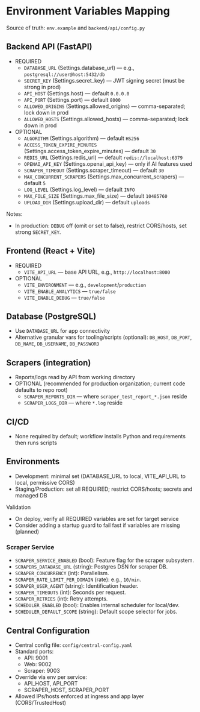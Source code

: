 # Environment Variables Mapping

Source of truth: `env.example` and `backend/api/config.py`

## Backend API (FastAPI)
- REQUIRED
  - `DATABASE_URL` (Settings.database_url) — e.g., `postgresql://user@host:5432/db`
  - `SECRET_KEY` (Settings.secret_key) — JWT signing secret (must be strong in prod)
  - `API_HOST` (Settings.host) — default `0.0.0.0`
  - `API_PORT` (Settings.port) — default `8000`
  - `ALLOWED_ORIGINS` (Settings.allowed_origins) — comma-separated; lock down in prod
  - `ALLOWED_HOSTS` (Settings.allowed_hosts) — comma-separated; lock down in prod
- OPTIONAL
  - `ALGORITHM` (Settings.algorithm) — default `HS256`
  - `ACCESS_TOKEN_EXPIRE_MINUTES` (Settings.access_token_expire_minutes) — default `30`
  - `REDIS_URL` (Settings.redis_url) — default `redis://localhost:6379`
  - `OPENAI_API_KEY` (Settings.openai_api_key) — only if AI features used
  - `SCRAPER_TIMEOUT` (Settings.scraper_timeout) — default `30`
  - `MAX_CONCURRENT_SCRAPERS` (Settings.max_concurrent_scrapers) — default `5`
  - `LOG_LEVEL` (Settings.log_level) — default `INFO`
  - `MAX_FILE_SIZE` (Settings.max_file_size) — default `10485760`
  - `UPLOAD_DIR` (Settings.upload_dir) — default `uploads`

Notes:
- In production: `DEBUG` off (omit or set to false), restrict CORS/hosts, set strong `SECRET_KEY`.

## Frontend (React + Vite)
- REQUIRED
  - `VITE_API_URL` — base API URL, e.g., `http://localhost:8000`
- OPTIONAL
  - `VITE_ENVIRONMENT` — e.g., `development`/`production`
  - `VITE_ENABLE_ANALYTICS` — `true/false`
  - `VITE_ENABLE_DEBUG` — `true/false`

## Database (PostgreSQL)
- Use `DATABASE_URL` for app connectivity
- Alternative granular vars for tooling/scripts (optional): `DB_HOST`, `DB_PORT`, `DB_NAME`, `DB_USERNAME`, `DB_PASSWORD`

## Scrapers (integration)
- Reports/logs read by API from working directory
- OPTIONAL (recommended for production organization; current code defaults to repo root)
  - `SCRAPER_REPORTS_DIR` — where `scraper_test_report_*.json` reside
  - `SCRAPER_LOGS_DIR` — where `*.log` reside

## CI/CD
- None required by default; workflow installs Python and requirements then runs scripts

## Environments
- Development: minimal set (DATABASE_URL to local, VITE_API_URL to local, permissive CORS)
- Staging/Production: set all REQUIRED; restrict CORS/hosts; secrets and managed DB

Validation
- On deploy, verify all REQUIRED variables are set for target service
- Consider adding a startup guard to fail fast if variables are missing (planned)

### Scraper Service
- `SCRAPER_SERVICE_ENABLED` (bool): Feature flag for the scraper subsystem.
- `SCRAPERS_DATABASE_URL` (string): Postgres DSN for scraper DB.
- `SCRAPER_CONCURRENCY` (int): Parallelism.
- `SCRAPER_RATE_LIMIT_PER_DOMAIN` (rate): e.g., `10/min`.
- `SCRAPER_USER_AGENT` (string): Identification header.
- `SCRAPER_TIMEOUTS` (int): Seconds per request.
- `SCRAPER_RETRIES` (int): Retry attempts.
- `SCHEDULER_ENABLED` (bool): Enables internal scheduler for local/dev.
- `SCHEDULER_DEFAULT_SCOPE` (string): Default scope selector for jobs.

## Central Configuration
- Central config file: `config/central-config.yaml`
- Standard ports:
  - API: 9001
  - Web: 9002
  - Scraper: 9003
- Override via env per service:
  - API_HOST, API_PORT
  - SCRAPER_HOST, SCRAPER_PORT
- Allowed IPs/hosts enforced at ingress and app layer (CORS/TrustedHost)